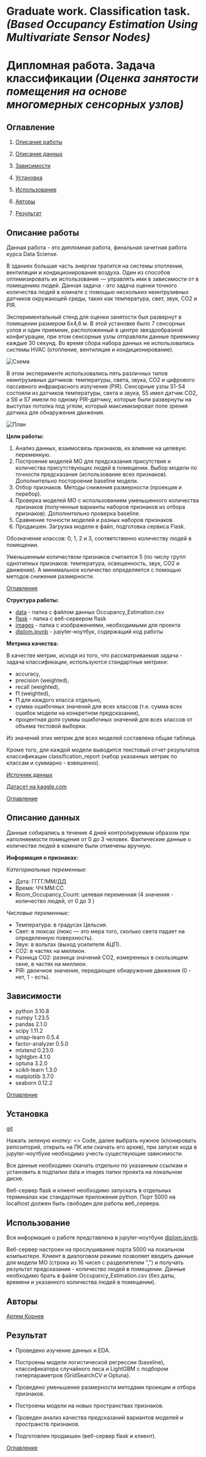 # **Graduate work. Classification task.** *(Based Occupancy Estimation Using Multivariate Sensor Nodes)*

# **Дипломная работа. Задача классификации** *(Оценка занятости помещения на основе многомерных сенсорных узлов)*



## Оглавление

1. [Описание работы](#описание-проекта)

2. [Описание данных](#описание-данных)

3. [Зависимости](#зависимости)

4. [Установка](#установка)

5. [Использование](#использование)

6. [Авторы](#авторы)

7. [Результат](#результат)

## Описание работы

Данная работа - это дипломная работа, финальная зачетная работа курса Data Sciense.

В зданиях большая часть энергии тратится на системы отопления, вентиляции и кондиционирования воздуха. Один из способов оптимизировать их использование — управлять ими в зависимости от в помещениях людей. Данная задача - это задача оценки точного количества людей в комнате с помощью нескольких неинтрузивных датчиков окружающей среды, таких как температура, свет, звук, CO2 и PIR.

Экспериментальный стенд для оценки занятости был развернут в помещении размером 6х4,6 м. В этой установке было 7 сенсорных узлов и один приемник, расположенный в центре звездообразной конфигурации, при этом сенсорные узлы отправляли данные приемнику каждые 30 секунд. Во время сбора набора данных не использовались системы HVAC (отопление, вентиляция и кондиционирование).

![Схема](./images/scheme.png)

В этом эксперименте использовались пять различных типов неинтрузивных датчиков: температуры, света, звука, CO2 и цифрового пассивного инфракрасного излучения (PIR). Сенсорные узлы S1-S4 состояли из датчиков температуры, света и звука, S5 имел датчик CO2, а S6 и S7 имели по одному PIR-датчику, которые были развернуты на выступах потолка под углом, который максимизировал поле зрения датчика для обнаружения движения.

![План](./images/plan.png)

**Цели работы:**

1. Анализ данных, взаимосвязь признаков, их влияние на целевую переменную.
2. Построение моделей МО для предсказания присутствия и количества присутствующих людей в помещении. Выбор модели по точности предсказания (использование всех признаков). Дополнительно постороение baseline модели.
3. Отбор признаков. Методы снижения размерности (проекция и перебор).
4. Проверка моделей МО с использованием уменьшенного количества признаков (полученные варианты наборов признаков из отбора признаков). Дополнительно проверка baseline.
5. Сравнение точности моделей и разных наборов признаков.
6. Продакшен. Загрузка модели в файл, подготовка сервиса Flask.

Обозначение классов: 0, 1, 2 и 3, соответственно количеству людей в помещении.

Уменьшенным количеством признаков считается 5 (по числу групп однотипных признаков: температура, освещенность, звук, СО2 и движение). А минимальное количество определяется с помощью методов снижения размерности.

[Оглавление](#оглавление)

**Структура работы:**

* [data](./data/) - папка с файлом данных Occupancy_Estimation.csv
* [flask](./flask/) - папка с веб-сервером flask
* [images](./images) - папка с изображениями, необходимыми для проекта
* [diplom.ipynb](./diplom.ipynb) - jupyter-ноутбук, содержащий код работы


**Метрика качества:**

В качестве метрик, исходя из того, что рассматриваемая задача - задача классификации, используются стандартные метрики:

- accuracy,
- precision (weighted),
- recall (weighted),
- f1 (weighted),
- f1 для каждого класса отдельно,
- сумма ошибочных значений для всех классов (т.е. сумма всех ошибок модели на конкретном предсказании),
- процентная доля суммы ошибочных значений для всех классов от объема тестовой выборки.

Из значений этих метрик для всех моделей составлена общая таблица.

Кроме того, для каждой модели выводится текстовый отчет результатов классификации classification_report (набор указанных метрик по классам и суммарно - взвешенно).

[Источник данных](https://www.semanticscholar.org/paper/Machine-Learning-Based-Occupancy-Estimation-Using-Singh-Jain/e631ea26f0fd88541f42b4e049d63d6b52d6d3ac)

[Датасет на kaggle.com](https://www.kaggle.com/datasets/ananthr1/room-occupancy-estimation-data-set)

[Оглавление](#оглавление)

## Описание данных

Данные собирались в течение 4 дней контролируемым образом при наполняемости помещения от 0 до 3 человек. Фактические данные о количестве людей в комнате были отмечены вручную.

**Информация о признаках:**

*Категориальные переменные:*

* Дата: ГГГГ/ММ/ДД
* Время: ЧЧ:ММ:СС
* Room_Occupancy_Count: целевая переменная (4 значения - количество людей, от 0 до 3 )

*Числовые переменные:*

* Температура: в градусах Цельсия.
* Свет: в люксах (люкс — это мера того, сколько света падает на определенную поверхность).
* Звук: в вольтах (выход усилителя АЦП).
* CO2: в частях на миллион.
* Разница CO2: разница значений CO2, измеренных в скользящем окне, в частях на миллион.
* PIR: двоичное значение, передающее обнаружение движения (0 - нет, 1 - есть).

## Зависимости

- python 3.10.8
- numpy 1.23.5
- pandas 2.1.0
- scipy 1.11.2
- umap-learn 0.5.4
- factor-analyzer 0.5.0
- mlxtend 0.23.0
- lightgbm 4.1.0
- optuna 3.2.0
- scikit-learn 1.3.0
- matplotlib 3.7.0
- seaborn 0.12.2

[Оглавление](#оглавление)

## Установка

[git](https://github.com/artem-75/Graduate_work)

Нажать зеленую кнопку: <> Code, далее выбрать нужное (клонировать репозиторий, открыть на ПК или скачать его архив), при запуске кода в jupyter-ноутбуке необходимо учесть существующие зависимости.

Все данные необходимо скачать отдельно по указанным ссылкам и установить в подпапки data и images папки проекта на локальном диске.

Веб-сервер flask и клиент необходимо запускать в отдельных терминалах как стандартные приложения python. Порт 5000 на localhost должен быть свободен для работы веб_сервера.

## Использование

Вся информация о работе представлена в jupyter-ноутбуке [diplom.ipynb](diplom.ipynb).

Веб-сервер настроен на прослушивание порта 5000 на локальном компьютере. Клиент в диалоговом режиме позволяет вводить данные для модели МО (строка из 16 чисел с разделителем ",") и получать результат предсказания - количество людей в помещении. Данные необходимо брать в файле Occupancy_Estimation.csv (без даты, времени и указанного количества людей в помещении).

## Авторы

[Артем Корнев](https://t.me/@Artem1975)

## Результат

* Проведено изучение данных и EDA.

* Построены модели логистической регрессии (baseline), классификатора случайного леса и LightGBM с подбором гиперпараметров (GridSearchCV и Optuna).

* Проведено уменьшение размерности методами проекции и отбора признаков.

* Построены модели на новых пространствах признаков.

* Проведен анализ качества предсказаний вариантов моделей и пространств признаков.

* Подготовлен продакшен (веб-сервер flask и клиент).

[Оглавление](#оглавление)

